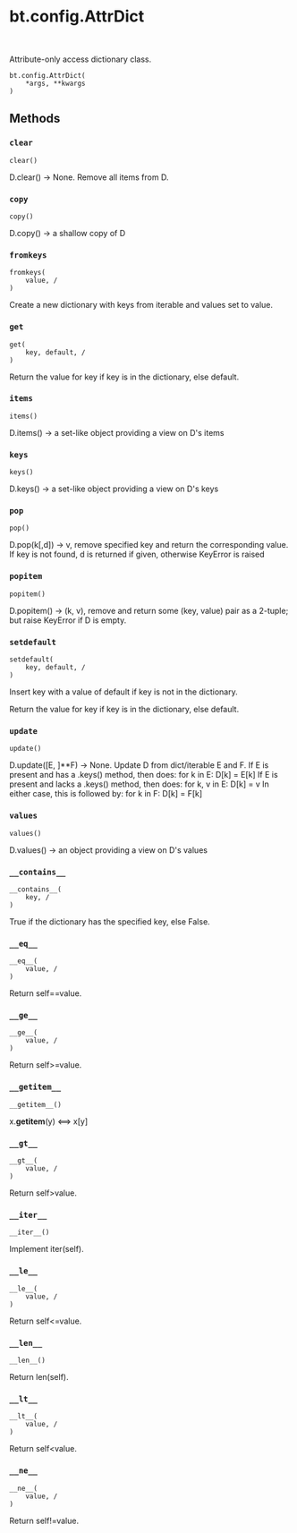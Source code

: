 <div itemscope itemtype="http://developers.google.com/ReferenceObject">
<meta itemprop="name" content="bt.config.AttrDict" />
<meta itemprop="path" content="Stable" />
<meta itemprop="property" content="__contains__"/>
<meta itemprop="property" content="__eq__"/>
<meta itemprop="property" content="__ge__"/>
<meta itemprop="property" content="__getitem__"/>
<meta itemprop="property" content="__gt__"/>
<meta itemprop="property" content="__init__"/>
<meta itemprop="property" content="__iter__"/>
<meta itemprop="property" content="__le__"/>
<meta itemprop="property" content="__len__"/>
<meta itemprop="property" content="__lt__"/>
<meta itemprop="property" content="__ne__"/>
<meta itemprop="property" content="__new__"/>
<meta itemprop="property" content="clear"/>
<meta itemprop="property" content="copy"/>
<meta itemprop="property" content="fromkeys"/>
<meta itemprop="property" content="get"/>
<meta itemprop="property" content="items"/>
<meta itemprop="property" content="keys"/>
<meta itemprop="property" content="pop"/>
<meta itemprop="property" content="popitem"/>
<meta itemprop="property" content="setdefault"/>
<meta itemprop="property" content="update"/>
<meta itemprop="property" content="values"/>
</div>

# bt.config.AttrDict

<!-- Insert buttons and diff -->

<table class="tfo-notebook-buttons tfo-api nocontent" align="left">

</table>



Attribute-only access dictionary class.

<pre class="devsite-click-to-copy prettyprint lang-py tfo-signature-link">
<code>bt.config.AttrDict(
    *args, **kwargs
)
</code></pre>



<!-- Placeholder for "Used in" -->


## Methods

<h3 id="clear"><code>clear</code></h3>

<pre class="devsite-click-to-copy prettyprint lang-py tfo-signature-link">
<code>clear()
</code></pre>

D.clear() -> None.  Remove all items from D.


<h3 id="copy"><code>copy</code></h3>

<pre class="devsite-click-to-copy prettyprint lang-py tfo-signature-link">
<code>copy()
</code></pre>

D.copy() -> a shallow copy of D


<h3 id="fromkeys"><code>fromkeys</code></h3>

<pre class="devsite-click-to-copy prettyprint lang-py tfo-signature-link">
<code>fromkeys(
    value, /
)
</code></pre>

Create a new dictionary with keys from iterable and values set to value.


<h3 id="get"><code>get</code></h3>

<pre class="devsite-click-to-copy prettyprint lang-py tfo-signature-link">
<code>get(
    key, default, /
)
</code></pre>

Return the value for key if key is in the dictionary, else default.


<h3 id="items"><code>items</code></h3>

<pre class="devsite-click-to-copy prettyprint lang-py tfo-signature-link">
<code>items()
</code></pre>

D.items() -> a set-like object providing a view on D's items


<h3 id="keys"><code>keys</code></h3>

<pre class="devsite-click-to-copy prettyprint lang-py tfo-signature-link">
<code>keys()
</code></pre>

D.keys() -> a set-like object providing a view on D's keys


<h3 id="pop"><code>pop</code></h3>

<pre class="devsite-click-to-copy prettyprint lang-py tfo-signature-link">
<code>pop()
</code></pre>

D.pop(k[,d]) -> v, remove specified key and return the corresponding value.
If key is not found, d is returned if given, otherwise KeyError is raised

<h3 id="popitem"><code>popitem</code></h3>

<pre class="devsite-click-to-copy prettyprint lang-py tfo-signature-link">
<code>popitem()
</code></pre>

D.popitem() -> (k, v), remove and return some (key, value) pair as a
2-tuple; but raise KeyError if D is empty.

<h3 id="setdefault"><code>setdefault</code></h3>

<pre class="devsite-click-to-copy prettyprint lang-py tfo-signature-link">
<code>setdefault(
    key, default, /
)
</code></pre>

Insert key with a value of default if key is not in the dictionary.

Return the value for key if key is in the dictionary, else default.

<h3 id="update"><code>update</code></h3>

<pre class="devsite-click-to-copy prettyprint lang-py tfo-signature-link">
<code>update()
</code></pre>

D.update([E, ]**F) -> None.  Update D from dict/iterable E and F.
If E is present and has a .keys() method, then does:  for k in E: D[k] = E[k]
If E is present and lacks a .keys() method, then does:  for k, v in E: D[k] = v
In either case, this is followed by: for k in F:  D[k] = F[k]

<h3 id="values"><code>values</code></h3>

<pre class="devsite-click-to-copy prettyprint lang-py tfo-signature-link">
<code>values()
</code></pre>

D.values() -> an object providing a view on D's values


<h3 id="__contains__"><code>__contains__</code></h3>

<pre class="devsite-click-to-copy prettyprint lang-py tfo-signature-link">
<code>__contains__(
    key, /
)
</code></pre>

True if the dictionary has the specified key, else False.


<h3 id="__eq__"><code>__eq__</code></h3>

<pre class="devsite-click-to-copy prettyprint lang-py tfo-signature-link">
<code>__eq__(
    value, /
)
</code></pre>

Return self==value.


<h3 id="__ge__"><code>__ge__</code></h3>

<pre class="devsite-click-to-copy prettyprint lang-py tfo-signature-link">
<code>__ge__(
    value, /
)
</code></pre>

Return self>=value.


<h3 id="__getitem__"><code>__getitem__</code></h3>

<pre class="devsite-click-to-copy prettyprint lang-py tfo-signature-link">
<code>__getitem__()
</code></pre>

x.__getitem__(y) <==> x[y]


<h3 id="__gt__"><code>__gt__</code></h3>

<pre class="devsite-click-to-copy prettyprint lang-py tfo-signature-link">
<code>__gt__(
    value, /
)
</code></pre>

Return self>value.


<h3 id="__iter__"><code>__iter__</code></h3>

<pre class="devsite-click-to-copy prettyprint lang-py tfo-signature-link">
<code>__iter__()
</code></pre>

Implement iter(self).


<h3 id="__le__"><code>__le__</code></h3>

<pre class="devsite-click-to-copy prettyprint lang-py tfo-signature-link">
<code>__le__(
    value, /
)
</code></pre>

Return self<=value.


<h3 id="__len__"><code>__len__</code></h3>

<pre class="devsite-click-to-copy prettyprint lang-py tfo-signature-link">
<code>__len__()
</code></pre>

Return len(self).


<h3 id="__lt__"><code>__lt__</code></h3>

<pre class="devsite-click-to-copy prettyprint lang-py tfo-signature-link">
<code>__lt__(
    value, /
)
</code></pre>

Return self<value.


<h3 id="__ne__"><code>__ne__</code></h3>

<pre class="devsite-click-to-copy prettyprint lang-py tfo-signature-link">
<code>__ne__(
    value, /
)
</code></pre>

Return self!=value.




